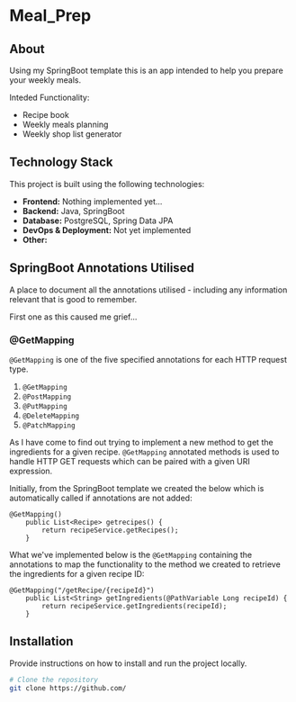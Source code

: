 # Meal_Prep

## About

Using my SpringBoot template this is an app intended to help you prepare your weekly meals. 

Inteded Functionality:
  - Recipe book
  - Weekly meals planning
  - Weekly shop list generator

## Technology Stack

This project is built using the following technologies:

- **Frontend:** Nothing implemented yet...
- **Backend:** Java, SpringBoot
- **Database:** PostgreSQL, Spring Data JPA
- **DevOps & Deployment:** Not yet implemented
- **Other:** 

## SpringBoot Annotations Utilised

A place to document all the annotations utilised - including any 
information relevant that is good to remember.

First one as this caused me grief...

### @GetMapping
`@GetMapping` is one of the five specified annotations for each HTTP request type.

1. `@GetMapping`
2. `@PostMapping`
3. `@PutMapping`
4. `@DeleteMapping`
5. `@PatchMapping`

As I have come to find out trying to implement a new method to get the ingredients
for a given recipe. `@GetMapping` annotated methods is used to handle HTTP GET requests
which can be paired with a given URI expression.

Initially, from the SpringBoot template we created the below which is automatically called
if annotations are not added:

    @GetMapping()
        public List<Recipe> getrecipes() {
            return recipeService.getRecipes();
        }

What we've implemented below is the `@GetMapping` containing the annotations to map the
functionality to the method we created to retrieve the ingredients for a given recipe ID:

    @GetMapping("/getRecipe/{recipeId}")
        public List<String> getIngredients(@PathVariable Long recipeId) {
            return recipeService.getIngredients(recipeId); 
        }

## Installation

Provide instructions on how to install and run the project locally.

```bash
# Clone the repository
git clone https://github.com/

```
